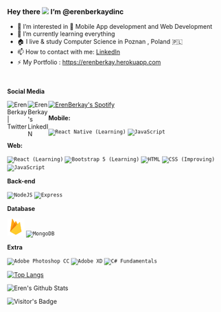 ### Hey there <img src="https://media.giphy.com/media/hvRJCLFzcasrR4ia7z/giphy.gif" width="25px"> I’m @erenberkaydinc
- 🌟 I’m interested in 📱 Mobile App development and Web Development
- 🔆 I’m currently learning everything
- 🏠 I live & study Computer Science in Poznan , Poland 🇵🇱
- 📫 How to contact with me: [LinkedIn](https://www.linkedin.com/in/erenberkaydinc/)
- ⚡ My Portfolio :  <a href="https://erenberkay.herokuapp" target="_blank" >https://erenberkay.herokuapp.com</a>

<br />

**Social Media**

<a href="https://twitter.com/erenberkaydincc">
  <img align="left" alt="ErenBerkay | Twitter" width="48px" src="https://raw.githubusercontent.com/peterthehan/peterthehan/master/assets/twitter.svg" />
</a>
<a href="https://www.linkedin.com/in/erenberkaydinc/">
  <img align="left" alt="ErenBerkay's LinkedIN" width="48px" src="https://raw.githubusercontent.com/peterthehan/peterthehan/master/assets/linkedin.svg" />
</a>
<a href="https://open.spotify.com/user/erenberkaydinc-tr">
  <img  alt="ErenBerkay's Spotify" width="48px" src="https://raw.githubusercontent.com/peterthehan/peterthehan/master/assets/spotify.svg" />
</a> 

**Mobile:**

<code><img height="48" title="React Native (Learning)"  src="https://erdincuzun.com/wp-content/uploads/2019/04/react-native-logo.png"></code>
<code><img height="48" title="JavaScript" src="https://raw.githubusercontent.com/dereknguyen269/dereknguyen269/master/images/js.png"></code>


**Web:**

<code><img height="30" title="React (Learning)" src="https://cdn.icon-icons.com/icons2/2415/PNG/512/react_original_wordmark_logo_icon_146375.png"></code>
<code><img height="30" title="Bootstrap 5 (Learning)" src="https://upload.wikimedia.org/wikipedia/commons/thumb/b/b2/Bootstrap_logo.svg/512px-Bootstrap_logo.svg.png"></code>
<code><img height="30" title="HTML" src="https://raw.githubusercontent.com/dereknguyen269/dereknguyen269/master/images/html.png"></code>
<code><img height="30" title="CSS (Improving)" src="https://raw.githubusercontent.com/dereknguyen269/dereknguyen269/master/images/css3.png"></code>
<code><img height="30" title="JavaScript" src="https://raw.githubusercontent.com/dereknguyen269/dereknguyen269/master/images/js.png"></code>


**Back-end**

<code><img height="30" title="NodeJS" src="https://raw.githubusercontent.com/dereknguyen269/dereknguyen269/master/images/nodejs.png"></code>
<code><img height="30" title="Express" src="https://cdn.icon-icons.com/icons2/2415/PNG/512/express_original_logo_icon_146527.png"></code>

**Database**

<code><img height="40" title="FireBase" src="https://raw.githubusercontent.com/github/explore/80688e429a7d4ef2fca1e82350fe8e3517d3494d/topics/firebase/firebase.png"></code>
<code><img height="40" title="MongoDB" src="https://github.com/erenberkaydinc/erenberkaydinc/blob/master/MongoDB-Icon-logo.svg"></code>

**Extra**

<code><img height="40" title="Adobe Photoshop CC" src="https://cdn.icon-icons.com/icons2/2107/PNG/512/file_type_photoshop_icon_130268.png"></code>
<code><img height="40" title="Adobe XD" src="https://cdn.icon-icons.com/icons2/3053/PNG/512/adobe_xd_macos_bigsur_icon_190424.png"></code>
<code><img height="40" title="C# Fundamentals" src="https://github.com/hussainweb/hussainweb/blob/main/icons/csharp.png"></code>



[![Top Langs](https://github-readme-stats.vercel.app/api/top-langs/?username=erenberkaydinc)](https://github.com/erenberkaydinc/github-readme-stats)

![Eren's Github Stats](https://github-readme-stats.vercel.app/api?username=erenberkaydinc&count_private=true&show_icons=true&include_all_commits=true)

![Visitor's Badge](https://visitor-badge.glitch.me/badge?page_id=erenberkaydinc)





